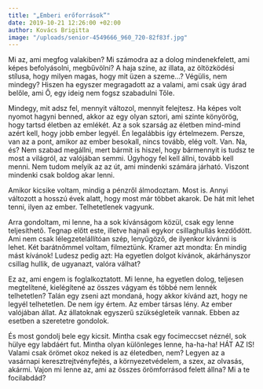 ```yaml
---
title: "„Emberi erőforrások”"
date: 2019-10-21 12:26:00 +02:00
author: Kovács Brigitta
image: "/uploads/senior-4549666_960_720-82f83f.jpg"
---
```



Mi az, ami megfog valakiben? Mi számodra az a dolog mindenekfelett, ami képes befolyásolni, megbűvölni? A haja színe, az illata, az öltözködési stílusa, hogy milyen magas, hogy mit üzen a szeme…? Végülis, nem mindegy? Hiszen ha egyszer megragadott az a valami, ami csak úgy árad belőle, ami Ő, egy ideig nem fogsz szabadulni Tőle. 

Mindegy, mit adsz fel, mennyit változol, mennyit felejtesz. Ha képes volt nyomot hagyni benned, akkor az egy olyan sztori, ami szinte könyörög, hogy tartsd életben az emlékét.
Az a sok szarság az életben mind-mind azért kell, hogy jobb ember legyél. Én legalábbis így értelmezem. Persze, van az a pont, amikor az ember besokall, nincs tovább, elég volt. Van. Na, és? Nem szabad megállni, mert bármit is hiszel, hogy bármennyit is tudsz te most a világról, az valójában semmi. Úgyhogy fel kell állni, tovább kell menni. Nem tudom melyik az az út, ami mindenki számára járható. Viszont mindenki csak boldog akar lenni.


Amikor kicsike voltam, mindig a pénzről álmodoztam. Most is. Annyi változott a hosszú évek alatt, hogy most már többet akarok. De hát mit lehet tenni, ilyen az ember. Telhetetlenek vagyunk.
 

Arra gondoltam, mi lenne, ha a sok kívánságom közül, csak egy lenne teljesíthető. Tegnap előtt este, illetve hajnali egykor csillaghullás kezdődött. Ami nem csak lélegzetelállítóan szép, lenyűgöző, de ilyenkor kívánni is lehet. Két barátnőmmel voltam, filmeztünk. Kramer azt mondta: Én mindig mást kívánok! Ludesz pedig azt: Ha egyetlen dolgot kívánok, akárhányszor csillag hullik, de ugyanazt, valóra válhat?


Ez az, ami engem is foglalkoztatott. Mi lenne, ha egyetlen dolog, teljesen megtelítené, kielégítené az összes vágyam és többé nem lennék telhetetlen? Talán egy zseni azt mondaná, hogy akkor kívánd azt, hogy ne legyél telhetetlen. De nem így értem. Az ember társas lény. Az ember valójában állat. Az állatoknak egyszerű szükségleteik vannak. Ebben az esetben a szeretetre gondolok.


És most gondolj bele egy kicsit. Mintha csak egy focimeccset néznél, sok hülye egy labdáért fut. Mintha olyan különleges lenne, ha-ha-ha! HÁT AZ IS! Valami csak örömet okoz neked is az életedben, nem? Legyen az a vasárnapi keresztrejtvényfejtés, a környezetvédelem, a szex, az olvasás, akármi. Vajon mi lenne az, ami az összes örömforrásod felett állna? Mi a te focilabdád?
